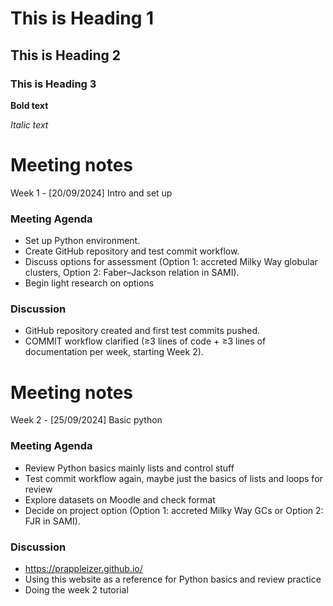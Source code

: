 # This is Heading 1
## This is Heading 2
### This is Heading 3

**Bold text**

*Italic text*

# Meeting notes
Week 1 - [20/09/2024] Intro and set up
### Meeting Agenda
- Set up Python environment.
- Create GitHub repository and test commit workflow.
- Discuss options for assessment (Option 1: accreted Milky Way globular clusters, Option 2: Faber–Jackson relation in SAMI).
- Begin light research on options
### Discussion
- GitHub repository created and first test commits pushed.
- COMMIT workflow clarified (≥3 lines of code + ≥3 lines of documentation per week, starting Week 2).

# Meeting notes
Week 2 - [25/09/2024] Basic python
### Meeting Agenda
- Review Python basics mainly lists and control stuff
- Test commit workflow again, maybe just the basics of lists and loops for review
- Explore datasets on Moodle and check format
- Decide on project option (Option 1: accreted Milky Way GCs or Option 2: FJR in SAMI).
### Discussion
- https://prappleizer.github.io/ 
- Using this website as a reference for Python basics and review practice
- Doing the week 2 tutorial